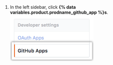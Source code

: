 1. In the left sidebar, click **{% data variables.product.prodname_github_app %}s**. ![{% data variables.product.prodname_github_app %}s settings](/assets/images/help/organizations/github-apps-settings-sidebar.png)
